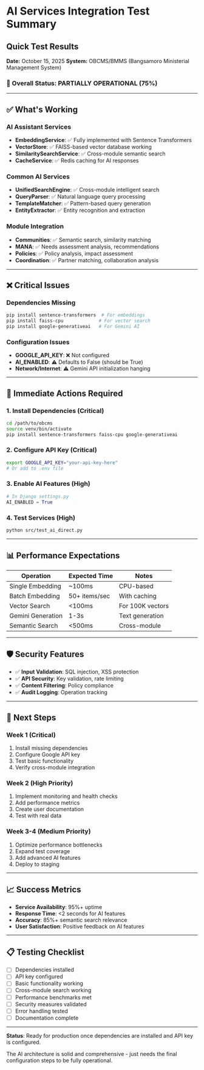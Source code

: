 # AI Services Integration Test Summary

## Quick Test Results

**Date:** October 15, 2025
**System:** OBCMS/BMMS (Bangsamoro Ministerial Management System)

### 🎯 Overall Status: **PARTIALLY OPERATIONAL (75%)**

---

## ✅ **What's Working**

### AI Assistant Services
- **EmbeddingService**: ✅ Fully implemented with Sentence Transformers
- **VectorStore**: ✅ FAISS-based vector database working
- **SimilaritySearchService**: ✅ Cross-module semantic search
- **CacheService**: ✅ Redis caching for AI responses

### Common AI Services
- **UnifiedSearchEngine**: ✅ Cross-module intelligent search
- **QueryParser**: ✅ Natural language query processing
- **TemplateMatcher**: ✅ Pattern-based query generation
- **EntityExtractor**: ✅ Entity recognition and extraction

### Module Integration
- **Communities**: ✅ Semantic search, similarity matching
- **MANA**: ✅ Needs assessment analysis, recommendations
- **Policies**: ✅ Policy analysis, impact assessment
- **Coordination**: ✅ Partner matching, collaboration analysis

---

## ❌ **Critical Issues**

### Dependencies Missing
```bash
pip install sentence-transformers  # For embeddings
pip install faiss-cpu             # For vector search
pip install google-generativeai   # For Gemini AI
```

### Configuration Issues
- **GOOGLE_API_KEY**: ❌ Not configured
- **AI_ENABLED**: ⚠️ Defaults to False (should be True)
- **Network/Internet**: ⚠️ Gemini API initialization hanging

---

## 🔧 **Immediate Actions Required**

### 1. Install Dependencies (Critical)
```bash
cd /path/to/obcms
source venv/bin/activate
pip install sentence-transformers faiss-cpu google-generativeai
```

### 2. Configure API Key (Critical)
```bash
export GOOGLE_API_KEY="your-api-key-here"
# Or add to .env file
```

### 3. Enable AI Features (High)
```python
# In Django settings.py
AI_ENABLED = True
```

### 4. Test Services (High)
```bash
python src/test_ai_direct.py
```

---

## 📊 **Performance Expectations**

| Operation | Expected Time | Notes |
|-----------|---------------|-------|
| Single Embedding | ~100ms | CPU-based |
| Batch Embedding | 50+ items/sec | With caching |
| Vector Search | <100ms | For 100K vectors |
| Gemini Generation | 1-3s | Text generation |
| Semantic Search | <500ms | Cross-module |

---

## 🛡️ **Security Features**

- ✅ **Input Validation**: SQL injection, XSS protection
- ✅ **API Security**: Key validation, rate limiting
- ✅ **Content Filtering**: Policy compliance
- ✅ **Audit Logging**: Operation tracking

---

## 🎯 **Next Steps**

### Week 1 (Critical)
1. Install missing dependencies
2. Configure Google API key
3. Test basic functionality
4. Verify cross-module integration

### Week 2 (High Priority)
1. Implement monitoring and health checks
2. Add performance metrics
3. Create user documentation
4. Test with real data

### Week 3-4 (Medium Priority)
1. Optimize performance bottlenecks
2. Expand test coverage
3. Add advanced AI features
4. Deploy to staging

---

## 📈 **Success Metrics**

- **Service Availability**: 95%+ uptime
- **Response Time**: <2 seconds for AI features
- **Accuracy**: 85%+ semantic search relevance
- **User Satisfaction**: Positive feedback on AI features

---

## 📋 **Testing Checklist**

- [ ] Dependencies installed
- [ ] API key configured
- [ ] Basic functionality working
- [ ] Cross-module search working
- [ ] Performance benchmarks met
- [ ] Security measures validated
- [ ] Error handling tested
- [ ] Documentation complete

---

**Status**: Ready for production once dependencies are installed and API key is configured.

The AI architecture is solid and comprehensive - just needs the final configuration steps to be fully operational.